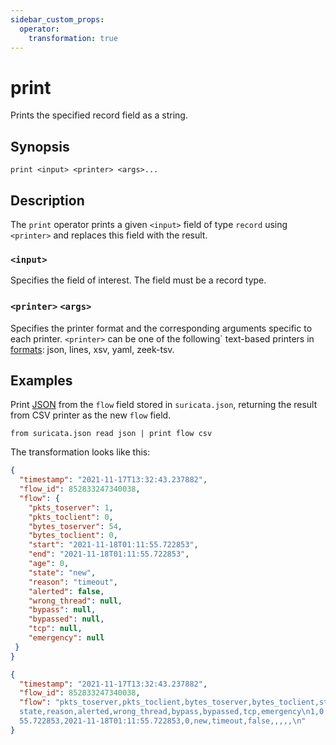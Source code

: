 ```yaml
---
sidebar_custom_props:
  operator:
    transformation: true
---
```


# print

Prints the specified record field as a string.

## Synopsis

```
print <input> <printer> <args>...
```

## Description

The `print` operator prints a given `<input>` field of type `record` using `<printer>`
and replaces this field with the result.

### `<input>`

Specifies the field of interest. The field must be a record type.

### `<printer>` `<args>`

Specifies the printer format and the corresponding arguments specific to each printer.
`<printer>` can be one of the following` text-based printers in [formats](../formats.md):
json, lines, xsv, yaml, zeek-tsv.

## Examples

Print [JSON](../formats/json.md) from the `flow` field stored in `suricata.json`,
returning the result from CSV printer as the new `flow` field.

```
from suricata.json read json | print flow csv
```

The transformation looks like this:

```json
{
  "timestamp": "2021-11-17T13:32:43.237882",
  "flow_id": 852833247340038,
  "flow": {
    "pkts_toserver": 1,
    "pkts_toclient": 0,
    "bytes_toserver": 54,
    "bytes_toclient": 0,
    "start": "2021-11-18T01:11:55.722853",
    "end": "2021-11-18T01:11:55.722853",
    "age": 0,
    "state": "new",
    "reason": "timeout",
    "alerted": false,
    "wrong_thread": null,
    "bypass": null,
    "bypassed": null,
    "tcp": null,
    "emergency": null
 }
}
```

```json
{
  "timestamp": "2021-11-17T13:32:43.237882",
  "flow_id": 852833247340038,
  "flow": "pkts_toserver,pkts_toclient,bytes_toserver,bytes_toclient,start,end,age,
  state,reason,alerted,wrong_thread,bypass,bypassed,tcp,emergency\n1,0,54,0,2021-11-18T01:11:
  55.722853,2021-11-18T01:11:55.722853,0,new,timeout,false,,,,,\n"
}
```
